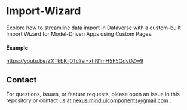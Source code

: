 # Import-Wizard
Explore how to streamline data import in Dataverse with a custom-built Import Wizard for Model-Driven Apps using Custom Pages.

#### Example

https://youtu.be/ZXTkbKlj0Tc?si=xhN1mH5F5QdvDZw9

## Contact

For questions, issues, or feature requests, please open an issue in this repository or contact us at nexus.mind.uicomponents@gmail.com
.
